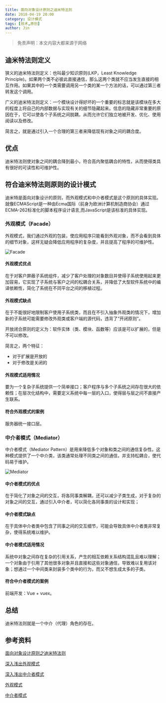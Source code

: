 ```yaml
---
title: 面向对象设计原则之迪米特法则
date: 2018-04-19 20:00
category: 设计模式
tags: [技术,原创]
author: Jin
---
```


> 免责声明：本文内容大都来源于网络

## 迪米特法则定义
狭义的迪米特法则定义：也叫最少知识原则(LKP，Least Knowledge Principle)。如果两个类不必彼此直接通信，那么这两个类就不应当发生直接的相互作用。如果其中的一个类需要调用另一个类的某一个方法的话，可以通过第三者转发这个调用。

广义的迪米特法则定义：一个模块设计得好坏的一个重要的标志就是该模块在多大的程度上将自己的内部数据与实现有关的细节隐藏起来。信息的隐藏非常重要的原因在于，它可以使各个子系统之间脱耦，从而允许它们独立地被开发、优化、使用阅读以及修改。


简言之，就是通过引入一个合理的第三者来降低现有对象之间的耦合度。

<!-- more -->

## 优点
迪米特法则使对象之间的耦合降到最小，符合高内聚低耦合的特性，从而使得类具有很好的可读性和可维护性。

## 符合迪米特法则原则的设计模式
迪米特是面向对象设计的原则，而外观模式和中介者模式是这个原则的具体实现。就像ECMAScript是一种由Ecma国际（前身为欧洲计算机制造商协会）通过ECMA-262标准化的脚本程序设计语言,而JavaScript是该标准的具体实现。

### 外观模式（Facade）
外观模式，我们通过外观的包装，使应用程序只能看到外观对象，而不会看到具体的细节对象，这样无疑会降低应用程序的复杂度，并且提高了程序的可维护性。

![Facade](/images/2018-04-19-law-of-demeter/01.jpg)

#### 外观模式优点
在于对客户屏蔽子系统组件，减少了客户处理的对象数目并使得子系统使用起来更加容易，它实现了子系统与客户之间的松耦合关系，并降低了大型软件系统中的编译依赖性，简化了系统在不同平台之间的移植过程。

#### 外观模式缺点
在于不能很好地限制客户使用子系统类，而且在不引入抽象外观类的情况下，增加新的子系统可能需要修改外观类或客户端的源代码，违背了“开闭原则”。

开放闭合原则的定义为：软件实体（类、模块、函数等）应该是可以扩展的，但是不可以修改。

简言之，两个特征：

* 对于扩展是开放的
* 对于修改是关闭的

#### 外观模式适用情况
要为一个复杂子系统提供一个简单接口；客户程序与多个子系统之间存在很大的依赖性；在层次化结构中，需要定义系统中每一层的入口，使得层与层之间不直接产生联系。

#### 符合外观模式的案例
服务器统一接口层。


### 中介者模式（Mediator）
中介者模式（Mediator Pattern）是用来降低多个对象和类之间的通信复杂性。这种模式提供了一个中介类，该类通常处理不同类之间的通信，并支持松耦合，使代码易于维护。

![Mediator](/images/2018-04-19-law-of-demeter/02.jpg)

#### 中介者模式的优点
在于简化了对象之间的交互，将各同事类解耦，还可以减少子类生成，对于复杂的对象之间的交互，通过引入中介者，可以简化各同事类的设计和实现；

#### 中介者模式缺点
在于具体中介者类中包含了同事之间的交互细节，可能会导致具体中介者类非常复杂，使得系统难以维护。

#### 中介者模式适用情况
系统中对象之间存在复杂的引用关系，产生的相互依赖关系结构混乱且难以理解；一个对象由于引用了其他很多对象并且直接和这些对象通信，导致难以复用该对象；想通过一个中间类来封装多个类中的行为，而又不想生成太多的子类。

#### 符合中介者模式的案例
前端开发：Vue + vuex。

## 总结
迪米特法则就是一个中介（代理）角色的存在。

## 参考资料

[面向对象设计原则之迪米特法则](https://gof.quanke.name/%E9%9D%A2%E5%90%91%E5%AF%B9%E8%B1%A1%E8%AE%BE%E8%AE%A1%E5%8E%9F%E5%88%99%E4%B9%8B%E8%BF%AA%E7%B1%B3%E7%89%B9%E6%B3%95%E5%88%99.html)

[深入浅出外观模式](https://gof.quanke.name/%E6%B7%B1%E5%85%A5%E6%B5%85%E5%87%BA%E5%A4%96%E8%A7%82%E6%A8%A1%E5%BC%8F%EF%BC%88%E4%B8%80%EF%BC%89.html)

[深入浅出中介者模式](https://gof.quanke.name/%E4%B8%AD%E4%BB%8B%E8%80%85%E6%A8%A1%E5%BC%8F-Mediator%20Pattern.html)

[外观模式](http://design-patterns.readthedocs.io/zh_CN/latest/structural_patterns/facade.html)

[中介者模式](http://design-patterns.readthedocs.io/zh_CN/latest/behavioral_patterns/mediator.html)